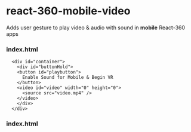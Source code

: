 # react-360-mobile-video
Adds user gesture to play video &amp; audio with sound in **mobile** React-360 apps

### index.html
```
  <div id="container">
    <div id="buttonHold">
    <button id="playbutton">
      Enable Sound for Mobile & Begin VR
    </button>
    <video id="video" width="0" height="0">
      <source src="video.mp4" />
    </video>
    </div>
  </div>
```
### index.html <script>
```
  let videoElem = document.getElementById("video");
  let playButton = document.getElementById("playbutton");
  playButton.addEventListener("click", playVideo, false);

  async function playVideo() {
    try {
      await videoPlayUnmutePause();
      enterApp();
    } catch(err) {
      console.log(err);
    }
  }

  function videoPlayUnmutePause() {
    videoElem.play();
    videoElem.muted = false;
    videoElem.pause();
    const elem = document.getElementById('buttonHold');
    elem.parentNode.removeChild(elem);
  }

  function enterApp() {
    // Initialize the React 360 application
    React360.init(
      'index.bundle?platform=vr&dev=true',
      document.getElementById('container'),
      {
        assetRoot: 'static_assets/',
      }
    );
  }
  <script src="./client.bundle?platform=vr"></script>

```
### client.js
  ```
  const player = r360.compositor.createVideoPlayer('myplayer');
  player.setSource(r360.getAssetURL('video.mp4'));
  player.setMuted(false);
 ```
**^ note: without the `setMuted(false)` - video will still play as muted!**

### index.js
```
componentDidMount() {
  Environment.setBackgroundVideo('myplayer');
  VideoModule.resume('myplayer');
}
```

You can initialize source empty and it still works:
`<source src="" />` but it throws an `Uncaught (in promise) DOMException`

Also, once you move into react the src doesn't have to match the initial one. Once user has had the initial click interaction *ANY* video seems to play with sound.
`player.setSource(r360.getAssetURL('altVideo.mp4'));`

The initial HTML script just loads, plays and then pauses the video (I then just remove it from the DOM). `await` makes sure this is successful, then we `enterApp()`.
Any error should be logged by the console.

Further reading: https://developer.mozilla.org/en-US/docs/Web/API/HTMLMediaElement/play#Example
